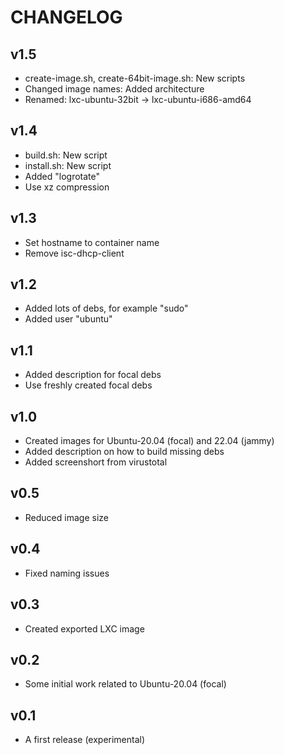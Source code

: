 CHANGELOG
=========

v1.5
----

- create-image.sh, create-64bit-image.sh: New scripts
- Changed image names: Added architecture
- Renamed: lxc-ubuntu-32bit -> lxc-ubuntu-i686-amd64

v1.4
----

- build.sh: New script
- install.sh: New script
- Added "logrotate"
- Use xz compression

v1.3
----

- Set hostname to container name
- Remove isc-dhcp-client

v1.2
----

- Added lots of debs, for example "sudo"
- Added user "ubuntu"

v1.1
----

- Added description for focal debs
- Use freshly created focal debs

v1.0
----

- Created images for Ubuntu-20.04 (focal) and 22.04 (jammy)
- Added description on how to build missing debs
- Added screenshort from virustotal

v0.5
----

- Reduced image size

v0.4
----

- Fixed naming issues

v0.3
----

- Created exported LXC image

v0.2
----

- Some initial work related to Ubuntu-20.04 (focal)

v0.1
----

- A first release (experimental)

